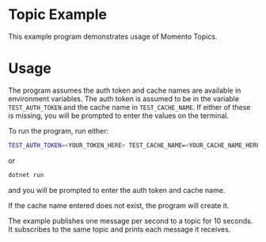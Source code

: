 # Topic Example

This example program demonstrates usage of Momento Topics.

# Usage

The program assumes the auth token and cache names are available in environment variables. The auth token is assumed to be in the variable `TEST_AUTH_TOKEN` and the cache name in `TEST_CACHE_NAME`. If either of these is missing, you will be prompted to enter the values on the terminal.

To run the program, run either:

```bash
TEST_AUTH_TOKEN=<YOUR_TOKEN_HERE> TEST_CACHE_NAME=<YOUR_CACHE_NAME_HERE> dotnet run
```

or

```bash
dotnet run
```

and you will be prompted to enter the auth token and cache name.

If the cache name entered does not exist, the program will create it.

The example publishes one message per second to a topic for 10 seconds. It subscribes to the same topic and prints each message it receives.